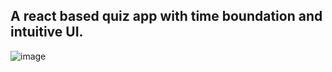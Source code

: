 ## A react based quiz app with time boundation and intuitive UI.


![image](https://github.com/kaushik17tripathi/react-quiz/assets/95939109/2fa06da9-10b6-4c77-bbcf-a091abd0af70)

